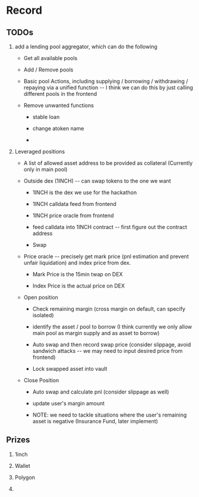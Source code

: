 # Record

## TODOs

1. add a lending pool aggregator, which can do the following

    - Get all available pools

    - Add / Remove pools

    - Basic pool Actions, including supplying / borrowing / withdrawing / repaying via a unified function -- I think we can do this by just calling different pools in the frontend

    - Remove unwanted functions

        - stable loan

        - change atoken name

        - 

2. Leveraged positions

    - A list of allowed asset address to be provided as collateral (Currently only in main pool)

    - Outside dex (1INCH) -- can swap tokens to the one we want
    
        - 1INCH is the dex we use for the hackathon

        - 1INCH calldata feed from frontend

        - 1INCH price oracle from frontend

        - feed calldata into 1INCH contract -- first figure out the contract address

        - Swap

    - Price oracle -- precisely get mark price (pnl estimation and prevent unfair liquidation) and index price from dex.
        
        - Mark Price is the 15min twap on DEX

        - Index Price is the actual price on DEX
    
    - Open position

        - Check remaining margin (cross margin on default, can specify isolated)

        - identify the asset / pool to borrow (I think currently we only allow main pool as margin supply and as asset to borrow)

        - Auto swap and then record swap price (consider slippage, avoid sandwich attacks -- we may need to input desired price from frontend)

        - Lock swapped asset into vault
    
    - Close Position

        - Auto swap and calculate pnl (consider slippage as well)

        - update user's margin amount

        - NOTE: we need to tackle situations where the user's remaining asset is negative (Insurance Fund, later implement)
    
## Prizes

1. 1inch

2. Wallet

3. Polygon

4. 
